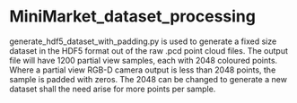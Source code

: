 # MiniMarket_dataset_processing

generate_hdf5_dataset_with_padding.py is used to generate a fixed size dataset in the HDF5 format out of the raw .pcd point cloud files.
The output file will have 1200 partial view samples, each with 2048 coloured points. Where a partial view RGB-D camera output is less than 2048 points, the sample is padded with zeros.
The 2048 can be changed to generate a new dataset shall the need arise for more points per sample. 
